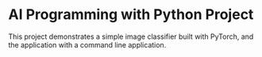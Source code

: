# AI Programming with Python Project

This project demonstrates a simple image classifier built with PyTorch, and the application with a command line application.
